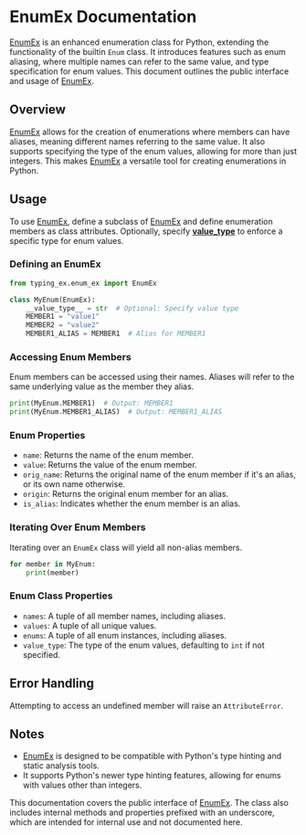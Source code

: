 # EnumEx Documentation

[EnumEx](../typing_ex/enum_ex.py) is an enhanced enumeration class for Python, extending the functionality of the builtin `Enum` class. It introduces features such as enum aliasing, where multiple names can refer to the same value, and type specification for enum values. This document outlines the public interface and usage of [EnumEx](../typing_ex/enum_ex.py).

## Overview

[EnumEx](../typing_ex/enum_ex.py) allows for the creation of enumerations where members can have aliases, meaning different names referring to the same value. It also supports specifying the type of the enum values, allowing for more than just integers. This makes [EnumEx](../typing_ex/enum_ex.py) a versatile tool for creating enumerations in Python.

## Usage

To use [EnumEx](../typing_ex/enum_ex.py), define a subclass of [EnumEx](../typing_ex/enum_ex.py) and define enumeration members as class attributes. Optionally, specify [__value_type__](../typing_ex/enum_ex.py#118%2C35-118%2C35) to enforce a specific type for enum values.

### Defining an EnumEx

```python
from typing_ex.enum_ex import EnumEx

class MyEnum(EnumEx):
    __value_type__ = str  # Optional: Specify value type
    MEMBER1 = "value1"
    MEMBER2 = "value2"
    MEMBER1_ALIAS = MEMBER1  # Alias for MEMBER1
```

### Accessing Enum Members

Enum members can be accessed using their names. Aliases will refer to the same underlying value as the member they alias.

```python
print(MyEnum.MEMBER1)  # Output: MEMBER1
print(MyEnum.MEMBER1_ALIAS)  # Output: MEMBER1_ALIAS
```

### Enum Properties

- `name`: Returns the name of the enum member.
- `value`: Returns the value of the enum member.
- `orig_name`: Returns the original name of the enum member if it's an alias, or its own name otherwise.
- `origin`: Returns the original enum member for an alias.
- `is_alias`: Indicates whether the enum member is an alias.

### Iterating Over Enum Members

Iterating over an `EnumEx` class will yield all non-alias members.

```python
for member in MyEnum:
    print(member)
```

### Enum Class Properties

- `names`: A tuple of all member names, including aliases.
- `values`: A tuple of all unique values.
- `enums`: A tuple of all enum instances, including aliases.
- `value_type`: The type of the enum values, defaulting to `int` if not specified.

## Error Handling

Attempting to access an undefined member will raise an `AttributeError`.

## Notes

- [EnumEx](../typing_ex/enum_ex.py) is designed to be compatible with Python's type hinting and static analysis tools.
- It supports Python's newer type hinting features, allowing for enums with values other than integers.

This documentation covers the public interface of [EnumEx](../typing_ex/enum_ex.py). The class also includes internal methods and properties prefixed with an underscore, which are intended for internal use and not documented here.
